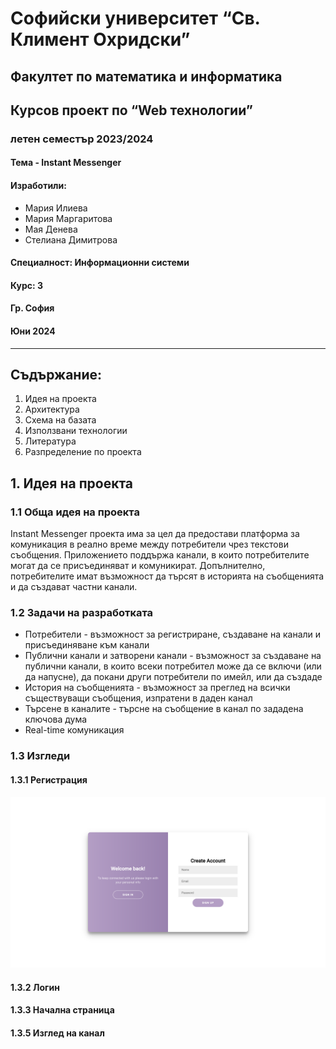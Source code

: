 # Софийски университет “Св. Климент Охридски”  
## Факултет по математика и информатика

## Курсов проект по “Web технологии”  
### летен семестър 2023/2024

#### Тема - Instant Messenger
#### Изработили: 
- Мария Илиева
- Мария Маргаритова
- Мая Денева
- Стелиана Димитрова

#### Специалност: Информационни системи  
#### Курс: 3

#### Гр. София  
#### Юни 2024

---

## Съдържание:

1. Идея на проекта
2. Архитектура
3. Схема на базата
4. Използвани технологии
5. Литература
6. Разпределение по проекта

## 1. Идея на проекта

### 1.1 Обща идея на проекта
Instant Messenger проекта има за цел да предостави платформа за комуникация в реално време между потребители чрез текстови съобщения. Приложението поддържа канали, в които потребителите могат да се присъединяват и комуникират. Допълнително, потребителите имат възможност да търсят в историята на съобщенията и да създават частни канали.

### 1.2 Задачи на разработката

* Потребители - възможност за регистриране, създаване на канали и присъединяване към канали 
* Публични канали и затворени канали - възможност за създаване на публични канали, в които всеки потребител може да се включи (или да напусне), да покани други потребители по имейл, или да създаде
* История на съобщенията - възможност за преглед на всички съществуващи съобщения, изпратени в даден канал
* Търсене в каналите - търсне на съобщение в канал по зададена ключова дума
* Real-time комуникация

### 1.3 Изгледи

#### 1.3.1 Регистрация
![Register](sign.png)

#### 1.3.2 Логин

#### 1.3.3 Начална страница

#### 1.3.5 Изглед на канал